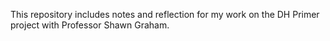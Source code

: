 This repository includes notes and reflection for my work on the DH Primer project with Professor Shawn Graham.

